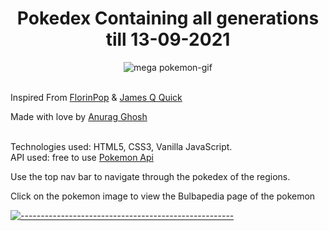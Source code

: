 <h1 align="center">Pokedex Containing all generations till 13-09-2021</h1>
<p align="center"><img src="https://professorlotus.com/Sprites/Venusaur_Mega.gif" alt="mega pokemon-gif"/></p>
<br>Inspired From <a href="https://www.youtube.com/watch?v=XL68br6JyYs" target="_blank">FlorinPop</a> & <a href="https://www.youtube.com/watch?v=T-VQUKeSU1w" target="_blank">James Q Quick</a><p>
<p> Made with love by <a href="https://www.linkedin.com/in/anurag-g-a01531198/" target="_blank">Anurag Ghosh</a></p>
<br>Technologies used: HTML5, CSS3, Vanilla JavaScript.
<br>API used: free to use <a href="https://pokeapi.co/" target="_blank">Pokemon Api</a><p>
<p>Use the top nav bar to navigate through the pokedex of the regions.</p>
<p>Click on the pokemon image to view the Bulbapedia page of the pokemon</p>

[![-----------------------------------------------------](https://raw.githubusercontent.com/andreasbm/readme/master/assets/lines/colored.png)](#-built-using-a-name--built_usinga)

